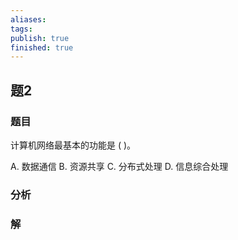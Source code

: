 ```yaml
---
aliases: 
tags: 
publish: true
finished: true
---
```

## 题2
### 题目
计算机网络最基本的功能是 ( )。

A. 数据通信 B. 资源共享 C. 分布式处理 D. 信息综合处理
### 分析

### 解

